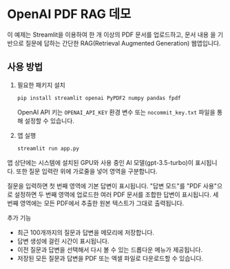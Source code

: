 # OpenAI PDF RAG 데모

이 예제는 Streamlit을 이용하여 한 개 이상의 PDF 문서를 업로드하고, 문서 내용
을 기반으로 질문에 답하는 간단한 RAG(Retrieval Augmented Generation) 웹앱입니다.

## 사용 방법

1. 필요한 패키지 설치
   ```bash
   pip install streamlit openai PyPDF2 numpy pandas fpdf
   ```
   OpenAI API 키는 `OPENAI_API_KEY` 환경 변수 또는 `nocommit_key.txt` 파일을 통해
   설정할 수 있습니다.

2. 앱 실행
   ```bash
   streamlit run app.py
   ```

앱 상단에는 시스템에 설치된 GPU와 사용 중인 AI 모델(gpt-3.5-turbo)이 표시됩니다.
또한 질문 입력란 위에 가로줄을 넣어 영역을 구분합니다.

질문을 입력하면 첫 번째 영역에 기본 답변이 표시됩니다.
"답변 모드"를 "PDF 사용"으로 설정하면 두 번째 영역에 업로드한 여러 PDF
문서를 조합한 답변이 표시됩니다. 세 번째 영역에는 모든 PDF에서 추출한
원본 텍스트가 그대로 출력됩니다.

추가 기능
- 최근 100개까지의 질문과 답변을 메모리에 저장합니다.
- 답변 생성에 걸린 시간이 표시됩니다.
- 이전 질문과 답변을 선택해서 다시 볼 수 있는 드롭다운 메뉴가 제공됩니다.
- 저장된 모든 질문과 답변을 PDF 또는 엑셀 파일로 다운로드할 수 있습니다.
